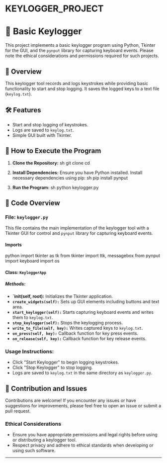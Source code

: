 # KEYLOGGER_PROJECT
# 🔐 Basic Keylogger

This project implements a basic keylogger program using Python, Tkinter for the GUI, and the `pynput` library for capturing keyboard events. Please note the ethical considerations and permissions required for such projects.

## 📖 Overview

This keylogger tool records and logs keystrokes while providing basic functionality to start and stop logging. It saves the logged keys to a text file (`keylog.txt`).

## 🛠️ Features

- Start and stop logging of keystrokes.
- Logs are saved to `keylog.txt`.
- Simple GUI built with Tkinter.

## 🚀 How to Execute the Program

1. **Clone the Repository:**
   sh
   git clone <repository-url>
   cd <repository-directory>
   

2. **Install Dependencies:**
   Ensure you have Python installed. Install necessary dependencies using pip:
   sh
   pip install pynput
   

3. **Run the Program:**
   sh
   python keylogger.py
   

## 📂 Code Overview

### File: `keylogger.py`

This file contains the main implementation of the keylogger tool with a Tkinter GUI for control and `pynput` library for capturing keyboard events.

#### Imports
python
import tkinter as tk
from tkinter import ttk, messagebox
from pynput import keyboard
import os


#### Class: `KeyloggerApp`

##### Methods:

- **`__init__(self, root):** Initializes the Tkinter application.
- **`create_widgets(self):`** Sets up GUI elements including buttons and text area.
- **`start_keylogger(self):`** Starts capturing keyboard events and writes them to `keylog.txt`.
- **`stop_keylogger(self):`** Stops the keylogging process.
- **`write_to_file(self, key):`** Writes captured keys to `keylog.txt`.
- **`on_press(self, key):`** Callback function for key press events.
- **`on_release(self, key):`** Callback function for key release events.

### Usage Instructions:

- Click "Start Keylogger" to begin logging keystrokes.
- Click "Stop Keylogger" to stop logging.
- Logs are saved to `keylog.txt` in the same directory as `keylogger.py`.

## 🙏 Contribution and Issues

Contributions are welcome! If you encounter any issues or have suggestions for improvements, please feel free to open an issue or submit a pull request.

### Ethical Considerations

- Ensure you have appropriate permissions and legal rights before using or distributing a keylogger tool.
- Respect privacy and adhere to ethical standards when developing or using such software.

---
